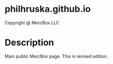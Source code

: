 # philhruska.github.io

Copyright @ MercBox LLC

# Description

Main public MercBox page. This is revised edition.
